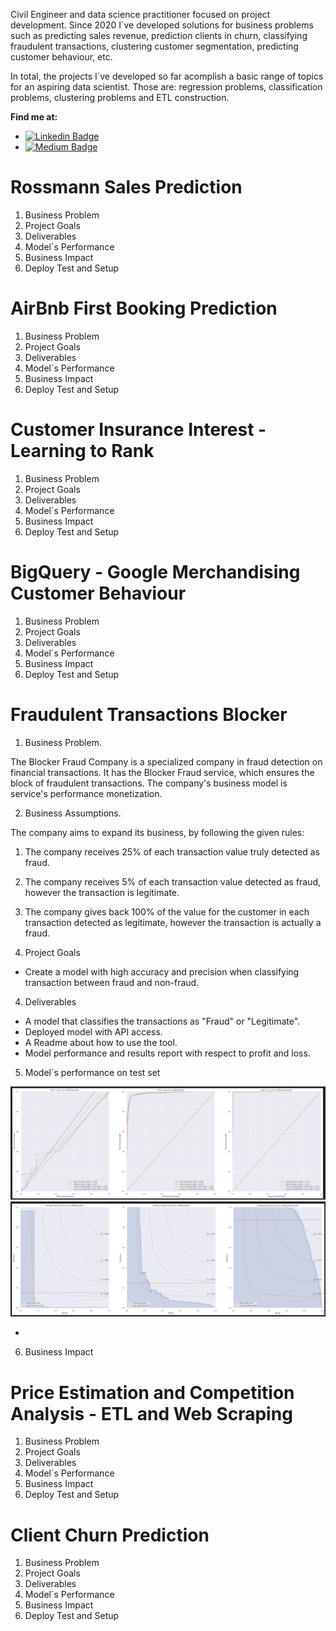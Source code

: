 Civil Engineer and data science practitioner focused on project development. Since 2020 I´ve developed solutions for business problems such as predicting sales revenue, prediction clients in churn, classifying fraudulent transactions, clustering customer segmentation, predicting customer behaviour, etc. 

In total, the projects I´ve developed so far acomplish a basic range of topics for an aspiring data scientist. Those are: regression problems, classification problems, clustering problems and ETL construction.


**Find me at:**
* [![Linkedin Badge](https://img.shields.io/badge/-LinkedIn-blue?style=flat&logo=LinkedIn&logoColor=white)](https://www.linkedin.com/in/lucas-medeiros-14a8a51a8/)
* [![Medium Badge](https://img.shields.io/badge/M-Medium-lightgrey)](https://medium.com/@lucas.medeiross)




# Rossmann Sales Prediction

1. Business Problem
2. Project Goals
3. Deliverables
4. Model´s Performance
5. Business Impact
6. Deploy Test and Setup

# AirBnb First Booking Prediction

1. Business Problem
2. Project Goals
3. Deliverables
4. Model´s Performance
5. Business Impact
6. Deploy Test and Setup

# Customer Insurance Interest - Learning to Rank

1. Business Problem
2. Project Goals
3. Deliverables
4. Model´s Performance
5. Business Impact
6. Deploy Test and Setup

# BigQuery - Google Merchandising Customer Behaviour

1. Business Problem
2. Project Goals
3. Deliverables
4. Model´s Performance
5. Business Impact
6. Deploy Test and Setup

# Fraudulent Transactions Blocker

1. Business Problem.

The Blocker Fraud Company is a specialized company in fraud detection on financial transactions. It has the Blocker Fraud service, which ensures the block of fraudulent transactions. The company's business model is service's performance monetization.

2. Business Assumptions.

The company aims to expand its business, by following the given rules:
1. The company receives 25% of each transaction value truly detected as fraud.
2. The company receives 5% of each transaction value detected as fraud, however the transaction is legitimate.
3. The company gives back 100% of the value for the customer in each transaction detected as legitimate, however the transaction is actually a fraud.

3. Project Goals

- Create a model with high accuracy and precision when classifying transaction between fraud and non-fraud.

4. Deliverables

- A model that classifies the transactions as "Fraud" or "Legitimate".
- Deployed model with API access. 
- A Readme about how to use the tool.
- Model performance and results report with respect to profit and loss. 

5. Model´s performance on test set

![](img/fraud/ROCcurve.png)
![](img/fraud/precisionrecallcurve.png)

- 


6. Business Impact

# Price Estimation and Competition Analysis - ETL and Web Scraping

1. Business Problem
2. Project Goals
3. Deliverables
4. Model´s Performance
5. Business Impact
6. Deploy Test and Setup

# Client Churn Prediction

1. Business Problem
2. Project Goals
3. Deliverables
4. Model´s Performance
5. Business Impact
6. Deploy Test and Setup
















